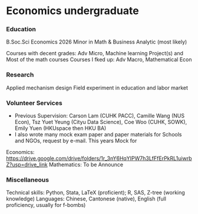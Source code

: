 # Economics undergraduate

### Education
B.Soc.Sci Economics 2026
Minor in Math & Business Analytic (most likely)

Courses with decent grades: Adv Micro, Machine learning Project(s) and Most of the math courses
Courses I fked up: Adv Macro, Mathematical Econ

### Research
Applied mechanism design 
Field experiment in education and labor market

### Volunteer Services
- Previous Supervision: Carson Lam (CUHK PACC), Camille  Wang (NUS Econ), Tsz Yuet Yeung (Cityu Data Science), Coe Woo (CUHK, SOWK), Emily Yuen (HKUspace then HKU BA)
- I also wrote many mock exam paper and paper materials for Schools and NGOs, request by e-mail. 
This years Mock for 

Economics: https://drive.google.com/drive/folders/1r_3nY6HqYIPW7h3LfFfErPkRL1uiwrbZ?usp=drive_link
Mathematics: To be Announce

### Miscellaneous
Technical skills: Python, Stata, LaTeX (proficient); R, SAS, Z-tree (working knowledge)
Languages: Chinese, Cantonese (native), English (full proficiency, usually for f-bombs)
